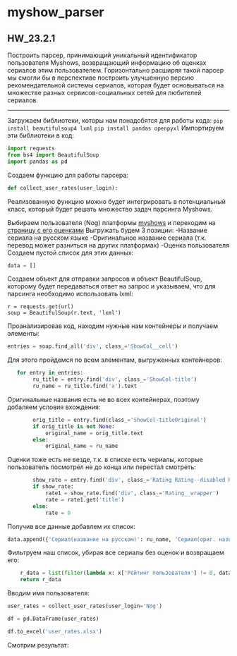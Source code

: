 # myshow_parser
HW_23.2.1
---

Построить парсер, принимающий уникальный идентификатор пользователя Myshows, возвращающий информацию об оценках сериалов этим пользователем.
Горизонтально расширяя такой парсер мы смогли бы в перспективе построить улучшенную версию рекомендательной системы сериалов, которая будет основываться на множестве разных сервисов-социальных сетей для любителей сериалов.

---
Загружаем библиотеки, которы нам понадобятся для работы кода:
`
pip install beautifulsoup4 lxml
`
`
pip install pandas openpyxl
`
Импортируем эти библиотеки в код:
```python
import requests
from bs4 import BeautifulSoup
import pandas as pd
```
Создаем функцию для работы парсера:
```python
def collect_user_rates(user_login):
```
Реализованную функцию можно будет интегрировать в потенциальный класс, который будет решать множество задач парсинга Myshows.

Выбираем пользователя (Nog) платформы [myshows](https://myshows.me/) и переходим на [страницу с его оценками](https://myshows.me/Nog/wasted/)
Выгружать будем 3 позиции:
-Название сериала на русском языке
-Оригинальное название сериала (т.к. перевод может разниться на других платформах)
-Оценка пользователя
Создаем пустой список для этих данных:
```python
data = []
```

Cоздаем объект для отправки запросов и объект BeautifulSoup, которому будет передаваться ответ на запрос и указываем, что для парсинга необходимо использовать lxml:
```
r = requests.get(url)
soup = BeautifulSoup(r.text, 'lxml')
```

Проанализировав код, находим нужные нам контейнеры и получаем элементы:
```python
entries = soup.find_all('div', class_='ShowCol__cell')
```
Для этого пройдемся по всем элементам, выгруженных контейнеров:
```python
   for entry in entries:
        ru_title = entry.find('div', class_='ShowCol-title')
        ru_name = ru_title.find('a').text
```
Оригинальные названия есть не во всех контейнерах, поэтому добаляем условия вхождения:
```python
        orig_title = entry.find(class_='ShowCol-titleOriginal')
        if orig_title is not None:
            original_name = orig_title.text
        else:
            original_name = ru_name
```
Оценки тоже есть не везде, т.к. в списке есть чериалы, которые пользователь посмотрел не до конца или перестал смотреть:
```python
        show_rate = entry.find('div', class_='Rating Rating--disabled Rating--active Rating--size-s mobile tablet')
        if show_rate:
            rate1 = show_rate.find('div', class_='Rating__wrapper')
            rate = rate1.get('title')
        else:
            rate = 0
```
Получив все данные добавлем их список:
```python
data.append({'Сериал(название на русском)': ru_name, 'Сериал(ориг. название)': original_name, 'Рейтинг пользователя': rate})
```
Фильтруем наш список, убирая все сериалы без оценок и возвращаем его:
```python
    r_data = list(filter(lambda x: x['Рейтинг пользователя'] != 0, data))
    return r_data
```
Вводим имя пользователя:
```python
user_rates = collect_user_rates(user_login='Nog')
```
```python
df = pd.DataFrame(user_rates)

df.to_excel('user_rates.xlsx')
```
Смотрим результат:
